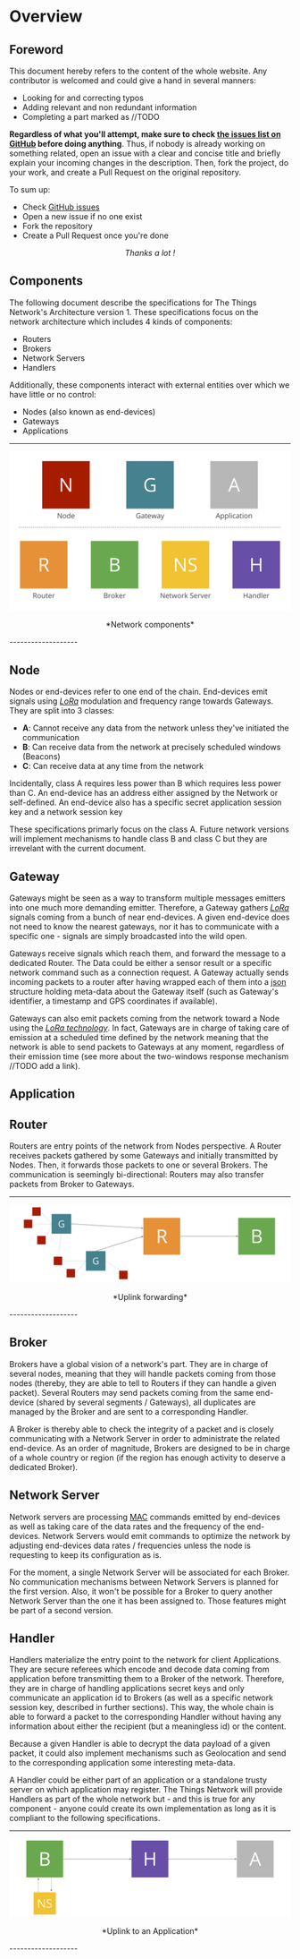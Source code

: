 Overview
========

## Foreword

This document hereby refers to the content of the whole website. Any contributor is welcomed
and could give a hand in several manners:

- Looking for and correcting typos
- Adding relevant and non redundant information
- Completing a part marked as //TODO

**Regardless of what you'll attempt, make sure to check [the issues list on
GitHub][github_issues] before doing anything**. Thus, if nobody is already working on something
related, open an issue with a clear and concise title and briefly explain your incoming changes
in the description. Then, fork the project, do your work, and create a Pull Request on the
original repository. 

To sum up:

- Check [GitHub issues][github_issues]
- Open a new issue if no one exist
- Fork the repository
- Create a Pull Request once you're done

*<p align="center">Thanks a lot !</p>*

## Components

The following document describe the specifications for The Things Network's Architecture
version 1. These specifications focus on the network architecture which includes 4 kinds of
components:

- Routers 
- Brokers
- Network Servers
- Handlers

Additionally, these components interact with external entities over which we have little or no control:

- Nodes (also known as end-devices)
- Gateways
- Applications

-------------------
![overview](img/overview.svg)
<p align="center">*Network components*</p>
-------------------

## Node
Nodes or end-devices refer to one end of the chain. End-devices emit signals using
[*LoRa*][lora_technology] modulation and frequency range towards Gateways. They are split into
3 classes: 

- **A**: Cannot receive any data from the network unless they've initiated the communication
- **B**: Can receive data from the network at precisely scheduled windows (Beacons)
- **C**: Can receive data at any time from the network

Incidentally, class A requires less power than B which requires less power than C. 
An end-device has an address either assigned by the Network or self-defined. An end-device
also has a specific secret application session key and a network session key 

These specifications primarly focus on the class A. Future network versions will implement
mechanisms to handle class B and class C but they are irrevelant with the current document.

## Gateway
Gateways might be seen as a way to transform multiple messages emitters into one much more
demanding emitter. Therefore, a Gateway gathers [*LoRa*][lora_technology] signals coming from a
bunch of near end-devices. A given end-device does not need to know the nearest gateways, nor it
has to communicate with a specific one - signals are simply broadcasted into the wild open. 

Gateways receive signals which reach them, and forward the message to a dedicated Router. The
Data could be either a sensor result or a specific network command such as a connection
request. A Gateway actually sends incoming packets to a router after having wrapped each of them
into a [json][json] structure holding meta-data about the Gateway itself (such as Gateway's
identifier, a timestamp and GPS coordinates if available).

Gateways can also emit packets coming from the network toward a Node using the [*LoRa
technology*][lora_technology]. In fact, Gateways are in charge of taking care of emission at a
scheduled time defined by the network meaning that the network is able to send packets to
Gateways at any moment, regardless of their emission time (see more about the two-windows
response mechanism //TODO add a link). 

## Application

## Router

Routers are entry points of the network from Nodes perspective. A Router receives packets
gathered by some Gateways and initially transmitted by Nodes. Then, it forwards those packets
to one or several Brokers. The communication is seemingly bi-directional: Routers may also
transfer packets from Broker to Gateways. 

-------------------
![Uplink forwarding](img/uplink_router.svg)
<p align="center">*Uplink forwarding*</p>
-------------------

## Broker

Brokers have a global vision of a network's part. They are in charge of several nodes, meaning
that they will handle packets coming from those nodes (thereby, they are able to tell to
Routers if they can handle a given packet). Several Routers may send packets coming from the
same end-device (shared by several segments / Gateways), all duplicates are managed by the
Broker and are sent to a corresponding Handler.

A Broker is thereby able to check the integrity of a packet and is closely communicating with a
Network Server in order to administrate the related end-device. As an order of magnitude, Brokers
are designed to be in charge of a whole country or region (if the region has enough activity to
deserve a dedicated Broker).

## Network Server

Network servers are processing [MAC][mac] commands emitted by end-devices as well as taking care
of the data rates and the frequency of the end-devices. Network Servers would emit commands to
optimize the network by adjusting end-devices data rates / frequencies unless the node is
requesting to keep its configuration as is. 

For the moment, a single Network Server will be associated for each Broker. No communication
mechanisms between Network Servers is planned for the first version. Also, it won't be possible
for a Broker to query another Network Server than the one it has been assigned to. Those
features might be part of a second version. 

## Handler

Handlers materialize the entry point to the network for client Applications. They are secure
referees which encode and decode data coming from application before transmitting them to a
Broker of the network. Therefore, they are in charge of handling applications secret keys and
only communicate an application id to Brokers (as well as a specific network session key,
described in further sections). This way, the whole chain is able to forward a packet to the
corresponding Handler without having any information about either the recipient (but a
meaningless id) or the content. 

Because a given Handler is able to decrypt the data payload of a given packet, it could
also implement mechanisms such as Geolocation and send to the corresponding application some
interesting meta-data.

A Handler could be either part of an application or a standalone trusty server on which
application may register. The Things Network will provide Handlers as part of the whole network
but - and this is true for any component - anyone could create its own implementation as long
as it is compliant to the following specifications.

-------------------
![Uplink to application](img/uplink_broker.svg)
<p align="center">*Uplink to an Application*</p>
-------------------

[lora_technology]: https://www.lora-alliance.org/What-Is-LoRa/Technology
[json]: https://fr.wikipedia.org/wiki/JavaScript_Object_Notation
[github_issues]: https://github.com/TheThingsNetwork/Specifications/issues
[mac]: https://en.wikipedia.org/wiki/Media_access_control
